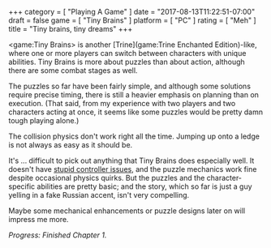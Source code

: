 +++
category = [ "Playing A Game" ]
date = "2017-08-13T11:22:51-07:00"
draft = false
game = [ "Tiny Brains" ]
platform = [ "PC" ]
rating = [ "Meh" ]
title = "Tiny brains, tiny dreams"
+++

<game:Tiny Brains> is another [Trine](game:Trine Enchanted Edition)-like, where one or more players can switch between characters with unique abilities.  Tiny Brains is more about puzzles than about action, although there are some combat stages as well.

The puzzles so far have been fairly simple, and although some solutions require precise timing, there is still a heavier emphasis on planning than on execution.  (That said, from my experience with two players and two characters acting at once, it seems like some puzzles would be pretty damn tough playing alone.)

The collision physics don't work right all the time.  Jumping up onto a ledge is not always as easy as it should be.

It's ... difficult to pick out anything that Tiny Brains does especially well.  It doesn't have [stupid controller issues](game:Shiftlings), and the puzzle mechanics work fine despite occasional physics quirks.  But the puzzles and the character-specific abilities are pretty basic; and the story, which so far is just a guy yelling in a fake Russian accent, isn't very compelling.

Maybe some mechanical enhancements or puzzle designs later on will impress me more.

<i>Progress: Finished Chapter 1.</i>
